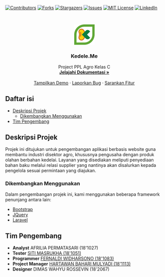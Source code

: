 [![Contributors][contributors-shield]][contributors-url]
[![Forks][forks-shield]][forks-url]
[![Stargazers][stars-shield]][stars-url]
[![Issues][issues-shield]][issues-url]
[![MIT License][license-shield]][license-url]
[![LinkedIn][linkedin-shield]][linkedin-url]
<!-- PROJECT LOGO -->
<br />
<p align="center">
  <a href="https://github.com/noobiesdev/kedele/">
    <img src="public/assets/logo_emblem.png" alt="Logo" width="65px">
  </a>

  <h3 align="center">Kedele.Me</h3>

  <p align="center">
    Project PPL Agro Kelas C 
    <br />
    <a href="https://github.com/noobiesdev/kedele"><strong>Jelajahi Dokumentasi »</strong></a>
    <br />
    <br />
    <a href="http://kedele.me">Tampilkan Demo</a>
    ·
    <a href="https://github.com/noobiesdev/kedele/issues">Laporkan Bug</a>
    ·
    <a href="https://github.com/noobiesdev/kedele/issues">Sarankan Fitur</a>
  </p>
</p>
<!-- TABLE OF CONTENTS -->

## Daftar isi
* [Deskripsi Projek](#deskripsi-projek)
  * [Dikembangkan Menggunakan](#dikembangkan-menggunakan)
* [Tim Pengembang](#tim-pengembang)

## Deskripsi Projek
Projek ini ditujukan untuk pengembangan aplikasi berbasis website guna membantu industri disektor agro, khususnya pengusaha dengan produk olahan berbahan kedelai. Layanan yang disediakan meliputi penyediaan bahan baku melalui relasi supplier yang nantinya akan disalurkan kepada pengelola sesuai permintaan yang diajukan.
### Dikembangkan Menggunakan
Dalam pengembangan projek ini, kami menggunakan beberapa framework penunjang antara lain:
* [Bootstrap](https://getbootstrap.com)
* [JQuery](https://jquery.com)
* [Laravel](https://laravel.com)
## Tim Pengembang
- **Analyst** AFRILIA PERMATASARI (18'1027)
- **Tester** <a href="https://github.com/UKha11/">SITI MASRUKHA (18'1051) </a>
- **Programmer** <a href="https://github.com/noobiesdev/">FERNALDI WIDHARSONO (18'1083)</a>
- **Project Manager** <a href="https://github.com/darkun7">HARTAWAN BAHARI MULYADI (18'1113)</a>
- **Designer** DIMAS WAHYU ROSSEVIN (18'2067)



<!-- MARKDOWN LINKS & IMAGES -->
<!-- Reference: https://github.com/othneildrew/Best-README-Template -->
<!-- https://www.markdownguide.org/basic-syntax/#reference-style-links -->
[contributors-shield]: https://img.shields.io/github/contributors/noobiesdev/kedele
[contributors-url]: https://github.com/noobiesdev/kedele/graphs/contributors
[forks-shield]: https://img.shields.io/github/forks/noobiesdev/kedele.svg?style=flat-square
[forks-url]: https://github.com/noobiesdev/kedele/network/members
[stars-shield]: https://img.shields.io/github/stars/noobiesdev/kedele.svg?style=flat-square
[stars-url]: https://github.com/othneildrew/noobiesdev/kedele/stargazers
[issues-shield]: https://img.shields.io/github/issues/noobiesdev/kedele.svg?style=flat-square
[issues-url]: https://github.com/noobiesdev/kedele/issues
[license-shield]: https://img.shields.io/github/license/noobiesdev/kedele.svg?style=flat-square
[license-url]: https://github.com/othneildrew/noobiesdev/kedele/blob/master/LICENSE.txt
[linkedin-shield]: https://img.shields.io/badge/-LinkedIn-black.svg?style=flat-square&logo=linkedin&colorB=555
[linkedin-url]: https://linkedin.com/in/hartawan-bahari-mulyadi-973a311b4/

